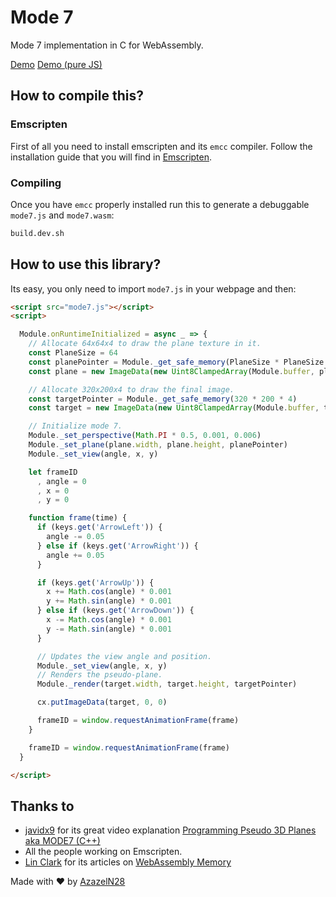 # Mode 7

Mode 7 implementation in C for WebAssembly.

[Demo](https://azazeln28.neocities.org/games/mode7)
[Demo (pure JS)](https://codepen.io/AzazelN28/pen/yZyJbe)

## How to compile this?

### Emscripten

First of all you need to install emscripten and its `emcc` compiler. Follow the installation guide that you will find in [Emscripten](https://kripken.github.io/emscripten-site/index.html).

### Compiling

Once you have `emcc` properly installed run this to generate a debuggable `mode7.js` and `mode7.wasm`:

```sh
build.dev.sh
```

## How to use this library?

Its easy, you only need to import `mode7.js` in your webpage and then:

```html
<script src="mode7.js"></script>
<script>

  Module.onRuntimeInitialized = async _ => {
    // Allocate 64x64x4 to draw the plane texture in it.
    const PlaneSize = 64
    const planePointer = Module._get_safe_memory(PlaneSize * PlaneSize * 4)
    const plane = new ImageData(new Uint8ClampedArray(Module.buffer, planePointer, PlaneSize * PlaneSize * 4), PlaneSize, PlaneSize)

    // Allocate 320x200x4 to draw the final image.
    const targetPointer = Module._get_safe_memory(320 * 200 * 4)
    const target = new ImageData(new Uint8ClampedArray(Module.buffer, targetPointer, 320 * 200 * 4), 320, 200)

    // Initialize mode 7.
    Module._set_perspective(Math.PI * 0.5, 0.001, 0.006)
    Module._set_plane(plane.width, plane.height, planePointer)
    Module._set_view(angle, x, y)

    let frameID
      , angle = 0
      , x = 0
      , y = 0

    function frame(time) {
      if (keys.get('ArrowLeft')) {
        angle -= 0.05
      } else if (keys.get('ArrowRight')) {
        angle += 0.05
      }

      if (keys.get('ArrowUp')) {
        x += Math.cos(angle) * 0.001
        y += Math.sin(angle) * 0.001
      } else if (keys.get('ArrowDown')) {
        x -= Math.cos(angle) * 0.001
        y -= Math.sin(angle) * 0.001
      }

      // Updates the view angle and position.
      Module._set_view(angle, x, y)
      // Renders the pseudo-plane.
      Module._render(target.width, target.height, targetPointer)

      cx.putImageData(target, 0, 0)

      frameID = window.requestAnimationFrame(frame)
    }

    frameID = window.requestAnimationFrame(frame)
  }

</script>
```

## Thanks to

- [javidx9](https://twitter.com/javidx9) for its great video explanation [Programming Pseudo 3D Planes aka MODE7 (C++)](https://www.youtube.com/watch?v=ybLZyY655iY)
- All the people working on Emscripten.
- [Lin Clark](https://twitter.com/linclark) for its articles on [WebAssembly Memory](https://hacks.mozilla.org/2017/07/memory-in-webassembly-and-why-its-safer-than-you-think/)

Made with :heart: by [AzazelN28](https://github.com/AzazelN28)

